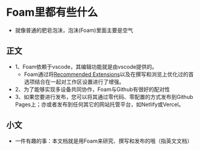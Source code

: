 # Foam里都有些什么
- 就像普通的肥皂泡沫，泡沫(Foam)里面主要是空气

## 正文
- 1、Foam依赖于vscode，其编辑功能就是由vscode提供的。
  - Foam通过将[Recommended Extensions](https://foambubble.github.io/foam/recommended-extensions)以及在撰写和浏览上优化过的首选项结合在一起对工作区设置进行了增强。
- 2、为了能够实现多设备共同协作，Foam与Github有很好的配对性
- 3、如果您要进行发布，您可以将其通过零代码、零配置的方式发布到Github Pages上；亦或者发布到任何其它的网站托管平台，如Netlify或Vercel。

## 小文
- 一件有趣的事：本文档就是用Foam来研究、撰写和发布的哦（指英文文档）
